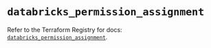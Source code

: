 # `databricks_permission_assignment`

Refer to the Terraform Registry for docs: [`databricks_permission_assignment`](https://registry.terraform.io/providers/databricks/databricks/1.68.0/docs/resources/permission_assignment).
